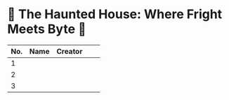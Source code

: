 # 🎃 The Haunted House: Where Fright Meets Byte 🎃

| No. | Name | Creator |   |   |
|-----|------|---------|---|---|
| 1   |      |         |   |   |
| 2   |      |         |   |   |
| 3   |      |         |   |   |
